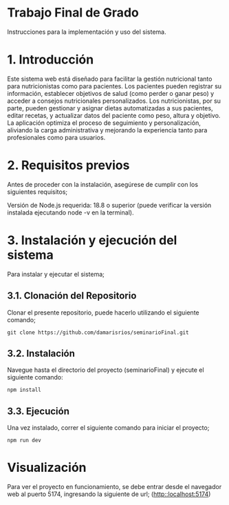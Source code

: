 # Trabajo Final de Grado
Instrucciones para la implementación y uso del sistema.

# 1. Introducción
Este sistema web está diseñado para facilitar la gestión nutricional tanto para nutricionistas como para pacientes. Los pacientes pueden registrar su información, establecer objetivos de salud (como perder o ganar peso) y acceder a consejos nutricionales personalizados. Los nutricionistas, por su parte, pueden gestionar y asignar dietas automatizadas a sus pacientes, editar recetas, y actualizar datos del paciente como peso, altura y objetivo. La aplicación optimiza el proceso de seguimiento y personalización, aliviando la carga administrativa y mejorando la experiencia tanto para profesionales como para usuarios.

# 2. Requisitos previos
Antes de proceder con la instalación, asegúrese de cumplir con los siguientes requisitos;

Versión de Node.js requerida: 18.8 o superior (puede verificar la versión instalada ejecutando node -v en la terminal).

# 3. Instalación y ejecución del sistema
Para instalar y ejecutar el sistema;

## 3.1. Clonación del Repositorio
Clonar el presente repositorio, puede hacerlo utilizando el siguiente comando;
```
git clone https://github.com/damarisrios/seminarioFinal.git
```

## 3.2. Instalación
Navegue hasta el directorio del proyecto (seminarioFinal) y ejecute el siguiente comando:
```
npm install
```

## 3.3. Ejecución
Una vez instalado, correr el siguiente comando para iniciar el proyecto;
```
npm run dev
```

# Visualización
Para ver el proyecto en funcionamiento, se debe entrar desde el navegador web al puerto 5174, ingresando la siguiente de url;
([http::localhost:5174](http://localhost:5174/))
